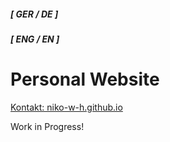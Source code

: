 ##### [ GER / DE ]
##### [ ENG / EN ]
# Personal Website
[Kontakt: niko-w-h.github.io](https://niko-w-h.github.io)

Work in Progress!